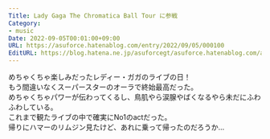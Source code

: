 ```yaml
---
Title: Lady Gaga The Chromatica Ball Tour に参戦
Category:
- music
Date: 2022-09-05T00:01:00+09:00
URL: https://asuforce.hatenablog.com/entry/2022/09/05/000100
EditURL: https://blog.hatena.ne.jp/asuforcegt/asuforce.hatenablog.com/atom/entry/4207112889915092421
---
```


めちゃくちゃ楽しみだったレディー・ガガのライブの日！  
もう間違いなくスーパースターのオーラで終始最高だった。  
めちゃくちゃパワーが伝わってくるし、鳥肌やら涙腺やばくなるやら未だにふわふわしている。  
これまで観たライブの中で確実にNo1のactだった。  
帰りにハマーのリムジン見たけど、あれに乗って帰ったのだろうか...
